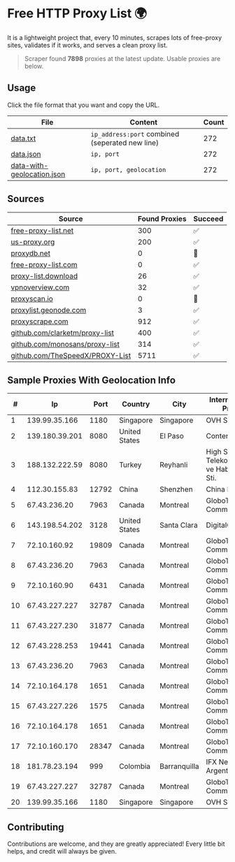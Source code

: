 
# Free HTTP Proxy List 🌍

It is a lightweight project that, every 10 minutes, scrapes lots of free-proxy sites, validates if it works, and serves a clean proxy list.


> Scraper found **7898** proxies at the latest update. Usable proxies are below.

## Usage

Click the file format that you want and copy the URL.


|File|Content|Count|
|----|-------|-----|
|[data.txt](https://raw.githubusercontent.com/themiralay/Proxy-List-World/master/data.txt)|`ip_address:port` combined (seperated new line)|272|
|[data.json](https://raw.githubusercontent.com/themiralay/Proxy-List-World/master/data.json)|`ip, port`|272|
|[data-with-geolocation.json](https://raw.githubusercontent.com/themiralay/Proxy-List-World/master/data-with-geolocation.json)|`ip, port, geolocation`|272|

## Sources

|Source|Found Proxies|Succeed|
|------|-------------|-------|
|[free-proxy-list.net](https://free-proxy-list.net)|300|✅|
|[us-proxy.org](https://www.us-proxy.org)|200|✅|
|[proxydb.net](http://proxydb.net)|0|🚫|
|[free-proxy-list.com](https://free-proxy-list.com/?page=&port=&type%5B%5D=http&type%5B%5D=https&up_time=0&search=Search)|0|✅|
|[proxy-list.download](https://www.proxy-list.download/HTTP)|26|✅|
|[vpnoverview.com](https://vpnoverview.com/privacy/anonymous-browsing/free-proxy-servers)|32|✅|
|[proxyscan.io](https://www.proxyscan.io)|0|🚫|
|[proxylist.geonode.com](https://proxylist.geonode.com/api/proxy-list?limit=300&page=1&sort_by=lastChecked&sort_type=desc&protocols=http,https)|3|✅|
|[proxyscrape.com](https://api.proxyscrape.com/v2/?request=displayproxies&protocol=http&timeout=10000&country=all&ssl=all&anonymity=all)|912|✅|
|[github.com/clarketm/proxy-list](https://raw.githubusercontent.com/clarketm/proxy-list/master/proxy-list-raw.txt)|400|✅|
|[github.com/monosans/proxy-list](https://raw.githubusercontent.com/monosans/proxy-list/main/proxies/http.txt)|314|✅|
|[github.com/TheSpeedX/PROXY-List](https://raw.githubusercontent.com/TheSpeedX/PROXY-List/master/http.txt)|5711|✅|


## Sample Proxies With Geolocation Info

|#|Ip|Port|Country|City|Internet Service Provider|
|-|--|----|-------|----|-------------------------|
|1|139.99.35.166|1180|Singapore|Singapore|OVH SAS|
|2|139.180.39.201|8080|United States|El Paso|Conterra|
|3|188.132.222.59|8080|Turkey|Reyhanli|High Speed Telekomunikasyon ve Hab. Hiz. Ltd. Sti.|
|4|112.30.155.83|12792|China|Shenzhen|China Mobile|
|5|67.43.236.20|7963|Canada|Montreal|GloboTech Communications|
|6|143.198.54.202|3128|United States|Santa Clara|DigitalOcean, LLC|
|7|72.10.160.92|19809|Canada|Montreal|GloboTech Communications|
|8|67.43.236.20|7963|Canada|Montreal|GloboTech Communications|
|9|72.10.160.90|6431|Canada|Montreal|GloboTech Communications|
|10|67.43.227.227|32787|Canada|Montreal|GloboTech Communications|
|11|67.43.227.230|31877|Canada|Montreal|GloboTech Communications|
|12|67.43.228.253|19441|Canada|Montreal|GloboTech Communications|
|13|67.43.236.20|7963|Canada|Montreal|GloboTech Communications|
|14|72.10.164.178|1651|Canada|Montreal|GloboTech Communications|
|15|67.43.227.226|1575|Canada|Montreal|GloboTech Communications|
|16|72.10.164.178|1651|Canada|Montreal|GloboTech Communications|
|17|72.10.160.170|28347|Canada|Montreal|GloboTech Communications|
|18|181.78.23.194|999|Colombia|Barranquilla|IFX Networks Argentina S.R.L|
|19|67.43.227.227|32787|Canada|Montreal|GloboTech Communications|
|20|139.99.35.166|1180|Singapore|Singapore|OVH SAS|



## Contributing

Contributions are welcome, and they are greatly appreciated! Every
little bit helps, and credit will always be given.

